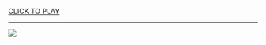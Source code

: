 
<a href="https://premium76.site?title=college_football_games_today&ref=13M">CLICK TO PLAY</a></h3>
<hr>

<a href="https://premium76.site?title=college_football_games_today&ref=13M"><img src="https://clearcache.store/games.png"></a>


